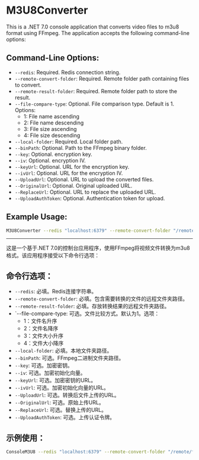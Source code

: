 # M3U8Converter
This is a .NET 7.0 console application that converts video files to m3u8 format using FFmpeg. The application accepts the following command-line options: 
## Command-Line Options:  
- `--redis`: Required. Redis connection string.  
- `--remote-convert-folder`: Required. Remote folder path containing files to convert.
- `--remote-result-folder`: Required. Remote folder path to store the result.
- `--file-compare-type`: Optional. File comparison type. Default is 1. Options:
  - 1: File name ascending
  - 2: File name descending
  - 3: File size ascending
  - 4: File size descending
- `--local-folder`: Required. Local folder path.
- `--binPath`: Optional. Path to the FFmpeg binary folder.
- `--key`: Optional. encryption key.
- `--iv`: Optional. encryption IV.
- `--keyUrl`: Optional. URL for the encryption key.
- `--ivUrl`: Optional. URL for the encryption IV.
- `--UploadUrl`: Optional. URL to upload the converted files.
- `--OriginalUrl`: Optional. Original uploaded URL.
- `--ReplaceUrl`: Optional. URL to replace the uploaded URL.
- `--UploadAuthToken`: Optional. Authentication token for upload.

## Example Usage:
```bash
M3U8Converter --redis "localhost:6379" --remote-convert-folder "/remote/folder" --remote-result-folder "/remote/result" --local-folder "/local/folder" --binPath "/path/to/ffmpeg" --UploadUrl "http://upload.url"
```

---


这是一个基于.NET 7.0的控制台应用程序，使用FFmpeg将视频文件转换为m3u8格式。该应用程序接受以下命令行选项：

## 命令行选项：
- `--redis`: 必填。Redis连接字符串。
- `--remote-convert-folder`: 必填。包含需要转换的文件的远程文件夹路径。
- `--remote-result-folder`: 必填。存放转换结果的远程文件夹路径。
- `--file-compare-type: 可选。文件比较方式。默认为1。选项：
  - 1：文件名升序
  - 2：文件名降序
  - 3：文件大小升序
  - 4：文件大小降序
- `--local-folder`: 必填。本地文件夹路径。
- `--binPath`: 可选。FFmpeg二进制文件夹路径。
- `--key`: 可选。加密密钥。
- `--iv`: 可选。加密初始化向量。
- `--keyUrl`: 可选。加密密钥的URL。
- `--ivUrl`: 可选。加密初始化向量的URL。
- `--UploadUrl`: 可选。转换后文件上传的URL。
- `--OriginalUrl`: 可选。原始上传URL。
- `--ReplaceUrl`: 可选。替换上传的URL。
- `--UploadAuthToken`: 可选。上传认证令牌。
## 示例使用：
```bash
ConsoleM3U8 --redis "localhost:6379" --remote-convert-folder "/remote/folder" --remote-result-folder "/remote/result" --local-folder "/local/folder" --binPath "/path/to/ffmpeg" --UploadUrl "http://upload.url"
```
